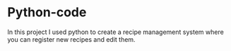 # Python-code
In this project I used python to create a recipe management system where you can register new recipes and edit them.
